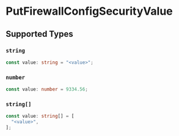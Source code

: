 # PutFirewallConfigSecurityValue


## Supported Types

### `string`

```typescript
const value: string = "<value>";
```

### `number`

```typescript
const value: number = 9334.56;
```

### `string[]`

```typescript
const value: string[] = [
  "<value>",
];
```

